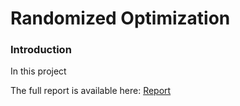# Randomized Optimization

### Introduction

In this project 

The full report is available here: [Report](/Analysis.pdf)

